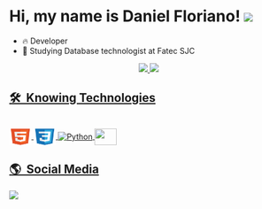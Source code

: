 <h1> Hi, my name is Daniel Floriano! <img src="https://raw.githubusercontent.com/kaueMarques/kaueMarques/master/hi.gif" width="30px"></h1>

- 🔥 Developer
- 🔭 Studying Database technologist at Fatec SJC

<div align="center">
  <a href="https://github.com/DaviSFS21">
  <img height="180em" src="https://github-readme-stats.vercel.app/api?username=danielflorianodelima&show_icons=true&theme=gotham&include_all_commits=true&count_private=true"/>
  <img height="180em" src="https://github-readme-stats.vercel.app/api/top-langs/?username=danielflorianodelima&layout=compact&langs_count=7&theme=gotham"/>
</div>
  
  ## 🛠 &nbsp;Knowing Technologies
  
<div style="display: inline_block"><br>
  <img align="center" alt="HTML" height="30" width="40" src="https://raw.githubusercontent.com/devicons/devicon/master/icons/html5/html5-original.svg">
  <img align="center" alt="TypeScript" height="30" width="40" src="https://raw.githubusercontent.com/devicons/devicon/master/icons/css3/css3-original.svg">
  <img align="center" alt="Python" height="30" width="40" src="https://cdn.jsdelivr.net/gh/devicons/devicon/icons/cplusplus/cplusplus-original.svg" />
  <img align="center" alt="" height="30" width="40" src="https://cdn.jsdelivr.net/gh/devicons/devicon/icons/mysql/mysql-original-wordmark.svg" />
</div>
  
  ## 🌎 &nbsp;Social Media
 
<div> 
  <a href="https://www.linkedin.com/in/-daniel-floriano/" target="_blank"><img src="https://img.shields.io/badge/-LinkedIn-%230077B5?style=for-the-badge&logo=linkedin&logoColor=white" target="_blank"></a> 
</div>
